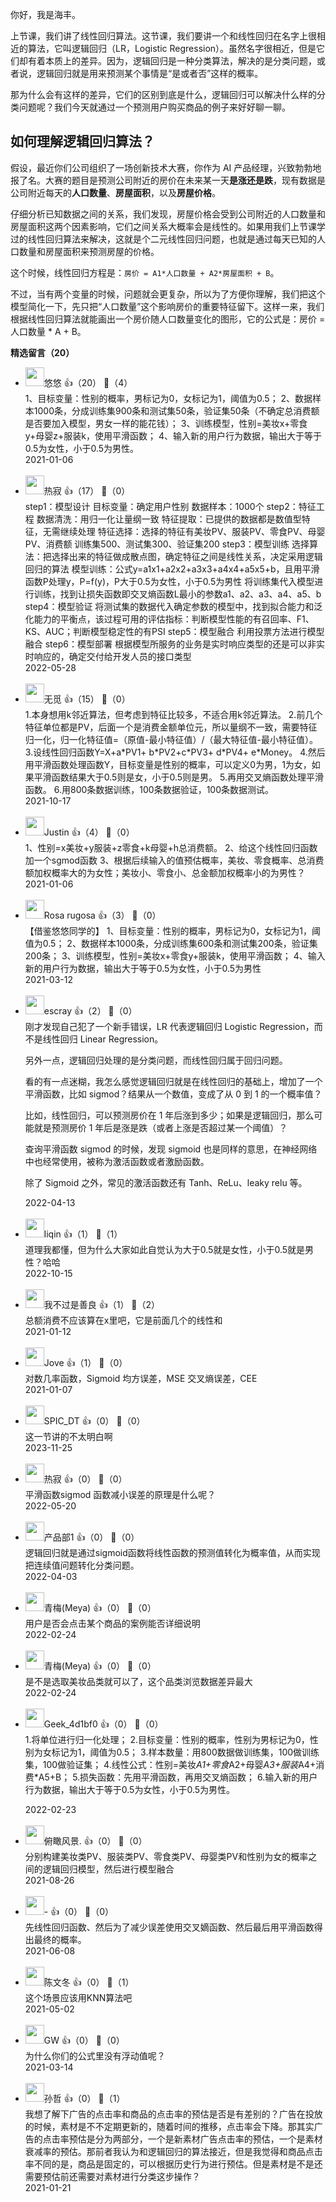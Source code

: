 你好，我是海丰。

上节课，我们讲了线性回归算法。这节课，我们要讲一个和线性回归在名字上很相近的算法，它叫逻辑回归（LR，Logistic Regression）。虽然名字很相近，但是它们却有着本质上的差异。因为，逻辑回归是一种分类算法，解决的是分类问题，或者说，逻辑回归就是用来预测某个事情是“是或者否”这样的概率。

那为什么会有这样的差异，它们的区别到底是什么，逻辑回归可以解决什么样的分类问题呢？我们今天就通过一个预测用户购买商品的例子来好好聊一聊。

## 如何理解逻辑回归算法？

假设，最近你们公司组织了一场创新技术大赛，你作为 AI 产品经理，兴致勃勃地报了名。大赛的题目是预测公司附近的房价在未来某一天**是涨还是跌**，现有数据是公司附近每天的**人口数量**、**房屋面积**，以及**房屋价格**。

仔细分析已知数据之间的关系，我们发现，房屋价格会受到公司附近的人口数量和房屋面积这两个因素影响，它们之间关系大概率会是线性的。如果用我们上节课学过的线性回归算法来解决，这就是个二元线性回归问题，也就是通过每天已知的人口数量和房屋面积来预测房屋的价格。

这个时候，线性回归方程是：`房价 = A1*人口数量 + A2*房屋面积 + B`。

不过，当有两个变量的时候，问题就会更复杂，所以为了方便你理解，我们把这个模型简化一下，先只把“人口数量”这个影响房价的重要特征留下。这样一来，我们根据线性回归算法就能画出一个房价随人口数量变化的图形，它的公式是：房价 = 人口数量 * A + B。
<div><strong>精选留言（20）</strong></div><ul>
<li><img src="https://static001.geekbang.org/account/avatar/00/17/e5/02/ffc27f1b.jpg" width="30px"><span>悠悠</span> 👍（20） 💬（4）<div>1、目标变量：性别的概率，男标记为0，女标记为1，阈值为0.5；
2、数据样本1000条，分成训练集900条和测试集50条，验证集50条（不确定总消费额是否要加入模型，男女一样的能花钱）；
3、训练模型，性别=美妆x+零食y+母婴z+服装k，使用平滑函数；
4、输入新的用户行为数据，输出大于等于0.5为女性，小于0.5为男性。</div>2021-01-06</li><br/><li><img src="https://static001.geekbang.org/account/avatar/00/28/8b/a2/7115b18b.jpg" width="30px"><span>热寂</span> 👍（17） 💬（0）<div>step1：模型设计
目标变量：确定用户性别
数据样本：1000个
step2：特征工程
数据清洗：用归一化让量纲一致
特征提取：已提供的数据都是数值型特征，无需继续处理
特征选择：选择的特征有美妆PV、服装PV、零食PV、母婴PV、消费额
训练集500、测试集300、验证集200
step3：模型训练
选择算法：把选择出来的特征做成散点图，确定特征之间是线性关系，决定采用逻辑回归的算法
模型训练：公式y=a1x1+a2x2+a3x3+a4x4+a5x5+b，且用平滑函数P处理y，P=f(y)，P大于0.5为女性，小于0.5为男性
将训练集代入模型进行训练，找到让损失函数即交叉熵函数L最小的参数a1、a2、a3、a4、a5、b
step4：模型验证
将测试集的数据代入确定参数的模型中，找到拟合能力和泛化能力的平衡点，该过程可用的评估指标：判断模型性能的有召回率、F1、KS、AUC；判断模型稳定性的有PSI
step5：模型融合
利用投票方法进行模型融合
step6：模型部署
根据模型所服务的业务是实时响应类型的还是可以非实时响应的，确定交付给开发人员的接口类型</div>2022-05-28</li><br/><li><img src="https://static001.geekbang.org/account/avatar/00/25/bb/5f/9abbbf24.jpg" width="30px"><span>无觅</span> 👍（15） 💬（0）<div>1.本身想用k邻近算法，但考虑到特征比较多，不适合用k邻近算法。
2.前几个特征单位都是PV，后面一个是消费金额单位元，所以量纲不一致，需要特征归一化，归一化特征值=（原值-最小特征值）&#47;（最大特征值-最小特征值）。
3.设线性回归函数Y=X+a*PV1+ b*PV2+c*PV3+ d*PV4+ e*Money。
4.然后用平滑函数处理函数Y，目标变量是性别的概率，可以定义0为男，1为女，如果平滑函数结果大于0.5则是女，小于0.5则是男。
5.再用交叉熵函数处理平滑函数。
6.用800条数据训练，100条数据验证，100条数据测试。</div>2021-10-17</li><br/><li><img src="https://static001.geekbang.org/account/avatar/00/24/2c/07/f9aee353.jpg" width="30px"><span>Justin</span> 👍（4） 💬（0）<div>1、性别=x美妆+y服装+z零食+k母婴+h总消费额。
2、给这个线性回归函数加一个sgmod函数
3、根据后续输入的值预估概率，美妆、零食概率、总消费额加权概率大的为女性；美妆小、零食小、总金额加权概率小的为男性？</div>2021-01-06</li><br/><li><img src="https://static001.geekbang.org/account/avatar/00/16/98/4e/f42d27e8.jpg" width="30px"><span>Rosa rugosa</span> 👍（3） 💬（0）<div>【借鉴悠悠同学的】
1、目标变量：性别的概率，男标记为0，女标记为1，阈值为0.5；
2、数据样本1000条，分成训练集600条和测试集200条，验证集200条；
3、训练模型，性别=美妆x+零食y+服装k，使用平滑函数；
4、输入新的用户行为数据，输出大于等于0.5为女性，小于0.5为男性</div>2021-03-12</li><br/><li><img src="https://static001.geekbang.org/account/avatar/00/0f/92/6d/becd841a.jpg" width="30px"><span>escray</span> 👍（2） 💬（0）<div>刚才发现自己犯了一个新手错误，LR 代表逻辑回归 Logistic Regression，而不是线性回归 Linear Regression。

另外一点，逻辑回归处理的是分类问题，而线性回归属于回归问题。

看的有一点迷糊，我怎么感觉逻辑回归就是在线性回归的基础上，增加了一个平滑函数，比如 sigmod？结果从一个数值，变成了从 0 到 1 的一个概率值？

比如，线性回归，可以预测房价在 1 年后涨到多少；如果是逻辑回归，那么可能就是预测房价 1 年后是涨是跌（或者上涨是否超过某一个阈值）？

查询平滑函数  sigmod 的时候，发现 sigmoid 也是同样的意思，在神经网络中也经常使用，被称为激活函数或者激励函数。

除了 Sigmoid 之外，常见的激活函数还有 Tanh、ReLu、leaky relu 等。</div>2022-04-13</li><br/><li><img src="https://static001.geekbang.org/account/avatar/00/23/ba/53/c2b79fc5.jpg" width="30px"><span>liqin</span> 👍（1） 💬（1）<div>道理我都懂，但为什么大家如此自觉认为大于0.5就是女性，小于0.5就是男性？哈哈</div>2022-10-15</li><br/><li><img src="https://static001.geekbang.org/account/avatar/00/24/3a/2a/fe162a73.jpg" width="30px"><span>我不过是善良</span> 👍（1） 💬（2）<div>总额消费不应该算在x里吧，它是前面几个的线性和</div>2021-01-12</li><br/><li><img src="http://thirdwx.qlogo.cn/mmopen/vi_32/DYAIOgq83eoaknSzhibWMurEqQ5gmv4UBBRgVQFCnPNscicuwXDaCgRic2cWEfQN1bujne2gqWw4rT3ZKdicpU476Q/132" width="30px"><span>Jove</span> 👍（1） 💬（0）<div>对数几率函数，Sigmoid
均方误差，MSE
交叉熵误差，CEE</div>2021-01-07</li><br/><li><img src="" width="30px"><span>SPIC_DT</span> 👍（0） 💬（0）<div>这一节讲的不太明白啊</div>2023-11-25</li><br/><li><img src="https://static001.geekbang.org/account/avatar/00/28/8b/a2/7115b18b.jpg" width="30px"><span>热寂</span> 👍（0） 💬（0）<div>平滑函数sigmod 函数减小误差的原理是什么呢？</div>2022-05-20</li><br/><li><img src="" width="30px"><span>产品部1</span> 👍（0） 💬（0）<div>逻辑回归就是通过sigmoid函数将线性函数的预测值转化为概率值，从而实现把连续值问题转化分类问题。</div>2022-04-03</li><br/><li><img src="https://static001.geekbang.org/account/avatar/00/27/a7/9f/785e8a59.jpg" width="30px"><span>青梅(Meya)</span> 👍（0） 💬（0）<div>用户是否会点击某个商品的案例能否详细说明</div>2022-02-24</li><br/><li><img src="https://static001.geekbang.org/account/avatar/00/27/a7/9f/785e8a59.jpg" width="30px"><span>青梅(Meya)</span> 👍（0） 💬（0）<div>是不是选取美妆品类就可以了，这个品类浏览数据差异最大</div>2022-02-24</li><br/><li><img src="" width="30px"><span>Geek_4d1bf0</span> 👍（0） 💬（0）<div>1.将单位进行归一化处理；
2.目标变量：性别的概率，性别为男标记为0，性别为女标记为1，阈值为0.5；
3.样本数量：用800数据做训练集，100做训练集，100做验证集；
4.线性公式：性别=美妆*A1+零食*A2+母婴*A3+服装*A4+消费*A5+B；
5.损失函数：先用平滑函数，再用交叉熵函数；
6.输入新的用户行为数据，输出大于等于0.5为女性，小于0.5为男性。

</div>2022-02-23</li><br/><li><img src="https://static001.geekbang.org/account/avatar/00/0f/ee/c6/bebcbcf0.jpg" width="30px"><span>俯瞰风景.</span> 👍（0） 💬（0）<div>分别构建美妆类PV、服装类PV、零食类PV、母婴类PV和性别为女的概率之间的逻辑回归模型，然后进行模型融合</div>2021-08-26</li><br/><li><img src="https://static001.geekbang.org/account/avatar/00/20/ed/3f/279b51c7.jpg" width="30px"><span>-</span> 👍（0） 💬（0）<div>先线性回归函数、然后为了减少误差使用交叉嫡函数、然后最后用平滑函数得出最终的概率。</div>2021-06-08</li><br/><li><img src="https://thirdwx.qlogo.cn/mmopen/vi_32/Q0j4TwGTfTIOKqNRhiab2FTZbCeYibaVCFJibBUbnicibqvvic0gRSV9EBc1iaJwbTwkiauu1aLGxRB55mXwXqh1NkIuZA/132" width="30px"><span>陈文冬</span> 👍（0） 💬（1）<div>这个场景应该用KNN算法吧</div>2021-05-02</li><br/><li><img src="https://static001.geekbang.org/account/avatar/00/24/32/6c/374b0e37.jpg" width="30px"><span>GW</span> 👍（0） 💬（0）<div>为什么你们的公式里没有浮动值呢？</div>2021-03-14</li><br/><li><img src="https://static001.geekbang.org/account/avatar/00/10/b7/8a/bffc4443.jpg" width="30px"><span>孙哲</span> 👍（0） 💬（1）<div>我想了解下广告的点击率和商品的点击率的预估是否是有差别的？广告在投放的时候，素材是不不定期更新的，随着时间的推移，点击率会下降。那其实广告的点击率预估是分为两部分，一个是新素材广告点击率的预估，一个是素材衰减率的预估。那前者我认为和逻辑回归的算法接近，但是我觉得和商品点击率不同的是，商品是固定的，可以根据历史行为进行预估。但是素材是不是还需要预估前还需要对素材进行分类这步操作？</div>2021-01-21</li><br/>
</ul>